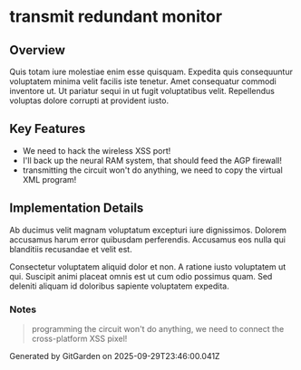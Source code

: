 # transmit redundant monitor

## Overview
Quis totam iure molestiae enim esse quisquam. Expedita quis consequuntur voluptatem minima velit facilis iste tenetur. Amet consequatur commodi inventore ut. Ut pariatur sequi in ut fugit voluptatibus velit. Repellendus voluptas dolore corrupti at provident iusto.

## Key Features
- We need to hack the wireless XSS port!
- I'll back up the neural RAM system, that should feed the AGP firewall!
- transmitting the circuit won't do anything, we need to copy the virtual XML program!

## Implementation Details
Ab ducimus velit magnam voluptatum excepturi iure dignissimos. Dolorem accusamus harum error quibusdam perferendis. Accusamus eos nulla qui blanditiis recusandae et velit est.
 Consectetur voluptatem aliquid dolor et non. A ratione iusto voluptatem ut qui. Suscipit animi placeat omnis est ut cum odio possimus quam. Sed deleniti aliquam id doloribus sapiente voluptatem expedita.

### Notes
> programming the circuit won't do anything, we need to connect the cross-platform XSS pixel!

Generated by GitGarden on 2025-09-29T23:46:00.041Z